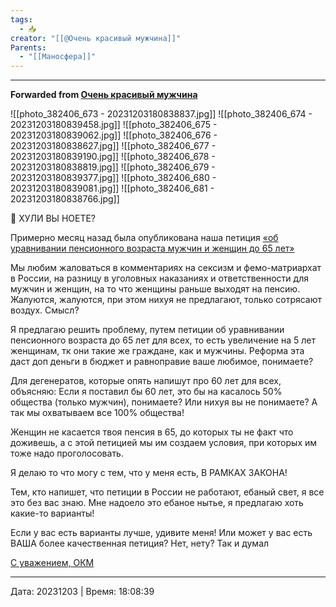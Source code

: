 ```yaml
---
tags:
  - 📥
creator: "[[@Очень красивый мужчина]]"
Parents:
  - "[[Маносфера]]"
---
```



***

**Forwarded from [Очень красивый мужчина](https://t.me/okmtelega/3461)**

![[photo_382406_673 - 20231203180838837.jpg]]
![[photo_382406_674 - 20231203180839458.jpg]]
![[photo_382406_675 - 20231203180839062.jpg]]
![[photo_382406_676 - 20231203180838627.jpg]]
![[photo_382406_677 - 20231203180839190.jpg]]
![[photo_382406_678 - 20231203180838819.jpg]]
![[photo_382406_679 - 20231203180839377.jpg]]
![[photo_382406_680 - 20231203180839081.jpg]]
![[photo_382406_681 - 20231203180838766.jpg]]

📢 ХУЛИ ВЫ НОЕТЕ?

Примерно месяц назад была опубликована наша петиция [«об уравнивании пенсионного возраста мужчин и женщин до 65 лет»](https://www.roi.ru/109808/)

Мы любим жаловаться в комментариях на сексизм и фемо-матриархат в России, на разницу в уголовных наказаниях и ответственности для мужчин и женщин, на то что женщины раньше выходят на пенсию. Жалуются, жалуются, при этом нихуя не предлагают, только сотрясают воздух. Смысл?

Я предлагаю решить проблему, путем петиции об уравнивании пенсионного возраста до 65 лет для всех, то есть увеличение на 5 лет женщинам, тк они такие же граждане, как и мужчины. Реформа эта даст доп деньги в бюджет и равноправие ваше любимое, понимаете?

Для дегенератов, которые опять напишут про 60 лет для всех, объясняю: Если я поставил бы 60 лет, это бы на касалось 50% общества (только мужчин), понимаете? Или нихуя вы не понимаете? А так мы охватываем все 100% общества!

Женщин не касается твоя пенсия в 65, до которых ты не факт что доживешь, а с этой петицией мы им создаем условия, при которых им тоже надо проголосовать.

Я делаю то что могу с тем, что у меня есть, В РАМКАХ ЗАКОНА!

Тем, кто напишет, что петиции в России не работают, ебаный свет, я все это без вас знаю. Мне надоело это ебаное нытье, я предлагаю хоть какие-то варианты!

Если у вас есть варианты лучше, удивите меня! Или может у вас  есть ВАША более качественная петиция? Нет, нету? Так и думал

[С уважением, ОКМ](https://t.me/okmtelega)

---

Дата: 20231203 | Время: 18:08:39

